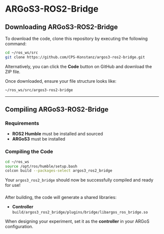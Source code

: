 # ARGoS3-ROS2-Bridge

## Downloading ARGoS3-ROS2-Bridge

To download the code, clone this repository by executing the following command:

```bash
cd ~/ros_ws/src
git clone https://github.com/CPS-Konstanz/argos3-ros2-bridge.git
```

Alternatively, you can click the **Code** button on GitHub and download the ZIP file.

Once downloaded, ensure your file structure looks like:
```
~/ros_ws/src/argos3-ros2-bridge
```

---

## Compiling ARGoS3-ROS2-Bridge

### Requirements
- **ROS2 Humble** must be installed and sourced
- **ARGoS3** must be installed

### Compiling the Code
<!-- #### Step 1: Build Custom Interfaces
On the first run, comment out the line that adds the `plugins` directory in the **first** `CMakeLists.txt` file (located in `~/ros_ws/src/argos3-ros2-bridge`). This is necessary to build the custom interfaces first, as they are required for compiling the `plugins` directory. -->

```bash
cd ~/ros_ws
source /opt/ros/humble/setup.bash
colcon build --packages-select argos3_ros2_bridge
```
<!-- 
#### Step 2: Build Plugins
Once the first build is complete, **uncomment** the line mentioned above in `CMakeLists.txt` and build again:

```bash
colcon build --packages-select argos3_ros2_bridge
``` -->

Your `argos3_ros2_bridge` should now be successfully compiled and ready for use!

### 

After building, the code will generate a shared libraries:

- **Controller**  
  `build/argos3_ros2_bridge/plugins/bridge/libargos_ros_bridge.so`

When designing your experiment, set it as the **controller** in your ARGoS configuration.
